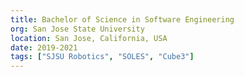 ```yaml
---
title: Bachelor of Science in Software Engineering
org: San Jose State University
location: San Jose, California, USA
date: 2019-2021
tags: ["SJSU Robotics", "SOLES", "Cube3"]
---
```


